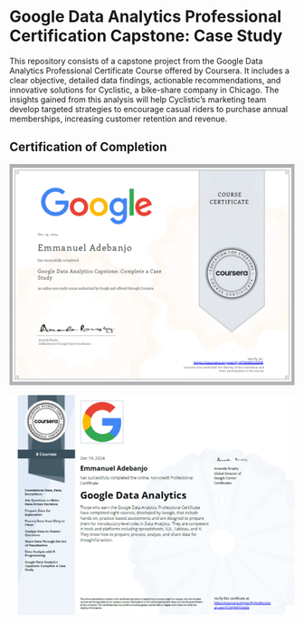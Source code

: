 # Google Data Analytics Professional Certification Capstone: Case Study

This repository consists of a capstone project from the Google Data Analytics Professional Certificate Course offered by Coursera. It includes a clear objective, detailed data findings, actionable recommendations, and innovative solutions for Cyclistic, a bike-share company in Chicago. The insights gained from this analysis will help Cyclistic’s marketing team develop targeted strategies to encourage casual riders to purchase annual memberships, increasing customer retention and revenue. 

## Certification of Completion
![Certificate of Completion 1](./cert_capstone.png)

![Certificate of Completion 2](./cert.png)
